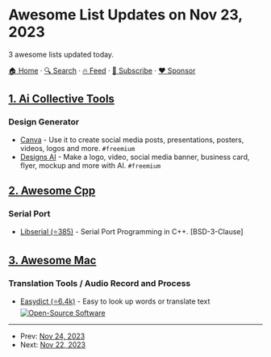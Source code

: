 # Awesome List Updates on Nov 23, 2023

3 awesome lists updated today.

[🏠 Home](/README.md) · [🔍 Search](https://www.trackawesomelist.com/search/) · [🔥 Feed](https://www.trackawesomelist.com/rss.xml) · [📮 Subscribe](https://trackawesomelist.us17.list-manage.com/subscribe?u=d2f0117aa829c83a63ec63c2f&id=36a103854c) · [❤️  Sponsor](https://github.com/sponsors/theowenyoung)



## [1. Ai Collective Tools](/content/Hyraze/ai-collective-tools/README.md)

### Design Generator

*   [Canva](https://www.canva.com/) - Use it to create social media posts, presentations, posters, videos, logos and more. `#freemium`
*   [Designs AI](https://designs.ai/) - Make a logo, video, social media banner, business card, flyer, mockup and more with AI. `#freemium`

## [2. Awesome Cpp](/content/fffaraz/awesome-cpp/README.md)

### Serial Port

*   [Libserial (⭐385)](https://github.com/crayzeewulf/libserial) - Serial Port Programming in C++. \[BSD-3-Clause]

## [3. Awesome Mac](/content/jaywcjlove/awesome-mac/README.md)

### Translation Tools / Audio Record and Process

*   [Easydict (⭐6.4k)](https://github.com/tisfeng/Easydict) - Easy to look up words or translate text [![Open-Source Software](https://jaywcjlove.github.io/sb/ico/min-oss.svg "Open Source Software")](https://github.com/tisfeng/Easydict)

---

- Prev: [Nov 24, 2023](/content/2023/11/24/README.md)
- Next: [Nov 22, 2023](/content/2023/11/22/README.md)